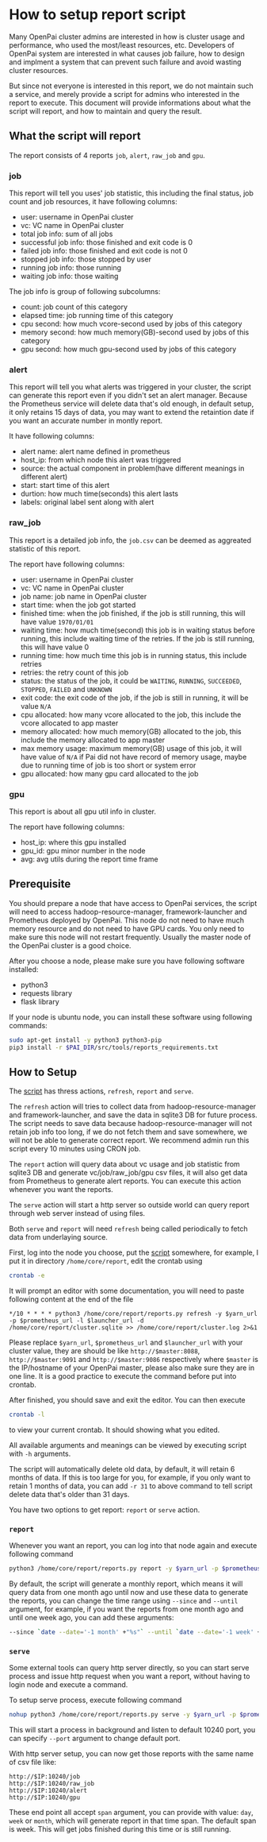 # How to setup report script

Many OpenPai cluster admins are interested in how is cluster usage and performance, who used the most/least resources, etc. Developers of OpenPai system are interested in what causes job failure, how to design and implment a system that can prevent such failure and avoid wasting cluster resources.

But since not everyone is interested in this report, we do not maintain such a service, and merely provide a script for admins who interested in the report to execute. This document will provide informations about what the script will report, and how to maintain and query the result.

## What the script will report

The report consists of 4 reports `job`, `alert`, `raw_job` and `gpu`.

### job

This report will tell you uses' job statistic, this including the final status, job count and job resources, it have following columns:

* user: username in OpenPai cluster
* vc: VC name in OpenPai cluster
* total job info: sum of all jobs
* successful job info: those finished and exit code is 0
* failed job info: those finished and exit code is not 0
* stopped job info: those stopped by user
* running job info: those running
* waiting job info: those waiting

The job info is group of following subcolumns:

* count: job count of this category
* elapsed time: job running time of this category
* cpu second: how much vcore-second used by jobs of this category
* memory second: how much memory(GB)-second used by jobs of this category
* gpu second: how much gpu-second used by jobs of this category

### alert

This report will tell you what alerts was triggered in your cluster, the script can generate this report even if you didn't set an alert manager. Because the Prometheus service will delete data that's old enough, in default setup, it only retains 15 days of data, you may want to extend the retaintion date if you want an accurate number in montly report.

It have following columns:

* alert name: alert name defined in prometheus
* host_ip: from which node this alert was triggered
* source: the actual component in problem(have different meanings in different alert)
* start: start time of this alert
* durtion: how much time(seconds) this alert lasts
* labels: original label sent along with alert

### raw_job

This report is a detailed job info, the `job.csv` can be deemed as aggreated statistic of this report.

The report have following columns:

* user: username in OpenPai cluster
* vc: VC name in OpenPai cluster
* job name: job name in OpenPai cluster
* start time: when the job got started
* finished time: when the job finished, if the job is still running, this will have value `1970/01/01`
* waiting time: how much time(second) this job is in waiting status before running, this include waiting time of the retries. If the job is still running, this will have value 0
* running time: how much time this job is in running status, this include retries
* retries: the retry count of this job
* status: the status of the job, it could be `WAITING`, `RUNNING`, `SUCCEEDED`, `STOPPED`, `FAILED` and `UNKNOWN`
* exit code: the exit code of the job, if the job is still in running, it will be value `N/A`
* cpu allocated: how many vcore allocated to the job, this include the vcore allocated to app master
* memory allocated: how much memory(GB) allocated to the job, this include the memory allocated to app master
* max memory usage: maximum memory(GB) usage of this job, it will have value of `N/A` if Pai did not have record of memory usage, maybe due to running time of job is too short or system error
* gpu allocated: how many gpu card allocated to the job

### gpu

This report is about all gpu util info in cluster.

The report have following columns:

* host_ip: where this gpu installed
* gpu_id: gpu minor number in the node
* avg: avg utils during the report time frame

## Prerequisite

You should prepare a node that have access to OpenPai services, the script will need to access hadoop-resource-manager, framework-launcher and Prometheus deployed by OpenPai. This node do not need to have much memory resource and do not need to have GPU cards. You only need to make sure this node will not restart frequently. Usually the master node of the OpenPai cluster is a good choice.

After you choose a node, please make sure you have following software installed:

* python3
* requests library
* flask library

If your node is ubuntu node, you can install these software using following commands:

```sh
sudo apt-get install -y python3 python3-pip
pip3 install -r $PAI_DIR/src/tools/reports_requirements.txt
```

## How to Setup

The [script](../../src/tools/reports.py) has thress actions, `refresh`, `report` and `serve`.

The `refresh` action will tries to collect data from hadoop-resource-manager and framework-launcher, and save the data in sqlite3 DB for future process. The script needs to save data because hadoop-resource-manager will not retain job info too long, if we do not fetch them and save somewhere, we will not be able to generate correct report. We recommend admin run this script every 10 minutes using CRON job.

The `report` action will query data about vc usage and job statistic from sqlite3 DB and generate vc/job/raw_job/gpu csv files, it will also get data from Prometheus to generate alert reports. You can execute this action whenever you want the reports.

The `serve` action will start a http server so outside world can query report through web server instead of using files.

Both `serve` and `report` will need `refresh` being called periodically to fetch data from underlaying source.

First, log into the node you choose, put the [script](../../src/tools/reports.py) somewhere, for example, I put it in directory `/home/core/report`, edit the crontab using

```sh
crontab -e
```

It will prompt an editor with some documentation, you will need to paste following content at the end of the file

```crontab
*/10 * * * * python3 /home/core/report/reports.py refresh -y $yarn_url -p $prometheus_url -l $launcher_url -d /home/core/report/cluster.sqlite >> /home/core/report/cluster.log 2>&1
```

Please replace `$yarn_url`, `$prometheus_url` and `$launcher_url` with your cluster value, they are should be like `http://$master:8088`, `http://$master:9091` and `http://$master:9086` respectively where `$master` is the IP/hostname of your OpenPai master, please also make sure they are in one line. It is a good practice to execute the command before put into crontab.

After finished, you should save and exit the editor. You can then execute

```sh
crontab -l
```

to view your current crontab. It should showing what you edited.

All available arguments and meanings can be viewed by executing script with `-h` arguments.

The script will automatically delete old data, by default, it will retain 6 months of data. If this is too large for you, for example, if you only want to retain 1 months of data, you can add `-r 31` to above command to tell script delete data that's older than 31 days.

You have two options to get report: `report` or `serve` action.

### `report`

Whenever you want an report, you can log into that node again and execute following command

```sh
python3 /home/core/report/reports.py report -y $yarn_url -p $prometheus_url -l $launcher_url -d /home/core/report/cluster.sqlite
```

By default, the script will generate a monthly report, which means it will query data from one month ago until now and use these data to generate the reports, you can change the time range using `--since` and `--until` argument, for example, if you want the reports from one month ago and until one week ago, you can add these arguments:

```sh
--since `date --date='-1 month' +"%s"` --until `date --date='-1 week' +"%s"`
```

### `serve`

Some external tools can query http server directly, so you can start serve process and issue http request when you want a report, without having to login node and execute a command.

To setup serve process, execute following command

```sh
nohup python3 /home/core/report/reports.py serve -y $yarn_url -p $prometheus_url -l $launcher_url -d /home/core/report/cluster.sqlite > serve.log 2> serve.err.log &
```

This will start a process in background and listen to default 10240 port, you can specify `--port` argument to change default port.

With http server setup, you can now get those reports with the same name of csv file like:

    http://$IP:10240/job
    http://$IP:10240/raw_job
    http://$IP:10240/alert
    http://$IP:10240/gpu
    

These end point all accept `span` argument, you can provide with value: `day`, `week` or `month`, which will generate report in that time span. The default span is week. This will get jobs finished during this time or is still running.